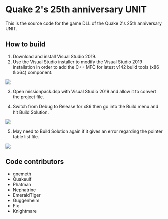 # Quake 2's 25th anniversary UNIT

This is the source code for the game DLL of the Quake 2's 25th anniversary UNIT.

## How to build

1. Download and install Visual Studio 2019.
2. Use the Visual Studio installer to modify the Visual Studio 2019 installation in order to add the C++ MFC for latest v142 build tools (x86 & x64) component.
<img src="docs/build1.png">

3. Open missionpack.dsp with Visual Studio 2019 and allow it to convert the project file.

4. Switch from Debug to Release for x86 then go into the Build menu and hit Build Solution.
<img src="docs/build2.png">

5. May need to Build Solution again if it gives an error regarding the pointer table list file.
<img src="docs/build3.png">

## Code contributors

- gnemeth
- Quakeulf
- Phatman
- Nephatrine
- EmeraldTiger
- Guggenheim
- Fix
- Knightmare